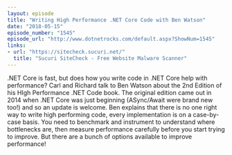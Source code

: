 ```yaml
---
layout: episode
title: "Writing High Performance .NET Core Code with Ben Watson"
date: "2018-05-15"
episode_number: "1545"
episode_url: "http://www.dotnetrocks.com/default.aspx?ShowNum=1545"
links:
- url: "https://sitecheck.sucuri.net/"
  title: "Sucuri SiteCheck - Free Website Malware Scanner"
---
```


.NET Core is fast, but does how you write code in .NET Core help with performance? Carl and Richard talk to Ben Watson about the 2nd Edition of his HIgh Performance .NET Code book. The original edition came out in 2014 when .NET Core was just beginning (ASync/Await were brand new too!) and so an update is welcome. Ben explains that there is no one right way to write high performing code, every implementation is on a case-by-case basis. You need to benchmark and instrument to understand where bottlenecks are, then measure performance carefully before you start trying to improve. But there are a bunch of options available to improve performance!
